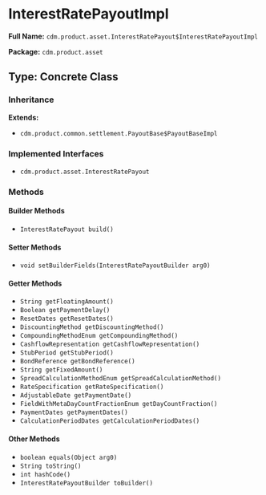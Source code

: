 # InterestRatePayoutImpl

**Full Name:** `cdm.product.asset.InterestRatePayout$InterestRatePayoutImpl`

**Package:** `cdm.product.asset`

## Type: Concrete Class

### Inheritance

**Extends:**
- `cdm.product.common.settlement.PayoutBase$PayoutBaseImpl`

### Implemented Interfaces

- `cdm.product.asset.InterestRatePayout`

### Methods

#### Builder Methods

- `InterestRatePayout build()`

#### Setter Methods

- `void setBuilderFields(InterestRatePayoutBuilder arg0)`

#### Getter Methods

- `String getFloatingAmount()`
- `Boolean getPaymentDelay()`
- `ResetDates getResetDates()`
- `DiscountingMethod getDiscountingMethod()`
- `CompoundingMethodEnum getCompoundingMethod()`
- `CashflowRepresentation getCashflowRepresentation()`
- `StubPeriod getStubPeriod()`
- `BondReference getBondReference()`
- `String getFixedAmount()`
- `SpreadCalculationMethodEnum getSpreadCalculationMethod()`
- `RateSpecification getRateSpecification()`
- `AdjustableDate getPaymentDate()`
- `FieldWithMetaDayCountFractionEnum getDayCountFraction()`
- `PaymentDates getPaymentDates()`
- `CalculationPeriodDates getCalculationPeriodDates()`

#### Other Methods

- `boolean equals(Object arg0)`
- `String toString()`
- `int hashCode()`
- `InterestRatePayoutBuilder toBuilder()`

